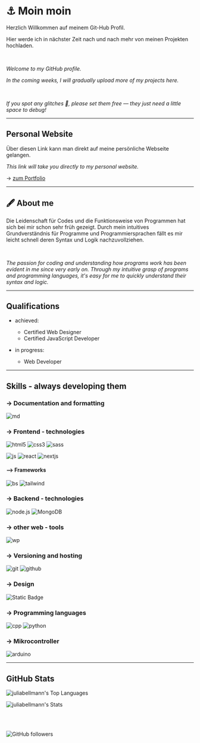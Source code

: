 # ⚓ Moin moin

Herzlich Willkommen auf meinem Git-Hub Profil.     
     
Hier werde ich in nächster Zeit nach und nach mehr von meinen Projekten hochladen.
    
<br />     

*Welcome to my GitHub profile.*

*In the coming weeks, I will gradually upload more of my projects here.*

<br />

*If you spot any glitches 🐞, please set them free — they just need a little space to debug!*

---
## Personal Website

Über diesen Link kann man direkt auf meine persönliche Webseite gelangen.

*This link will take you directly to my personal website.*

-> [zum Portfolio](https://portfolio-jb-webdev.vercel.app/)

---
## 🖋 About me

Die Leidenschaft für Codes und die Funktionsweise von Programmen hat sich bei mir schon sehr früh gezeigt. Durch mein intuitives Grundverständnis für Programme und Programmiersprachen fällt es mir leicht schnell deren Syntax und Logik nachzuvollziehen.

<br />

*The passion for coding and understanding how programs work has been evident in me since very early on. Through my intuitive grasp of programs and programming languages, it's easy for me to quickly understand their syntax and logic.*

---
## Qualifications

- achieved:
  - Certified Web Designer
  - Certified JavaScript Developer

- in progress:
  - Web Developer
  
---
## Skills - always developing them

### -> Documentation and formatting
![md](https://img.shields.io/badge/Markdown-black?style=for-the-badge&logo=markdown&labelColor=black)

### -> Frontend - technologies
![html5](https://img.shields.io/badge/HTML5-black?style=for-the-badge&logo=html5&labelColor=black)
![css3](https://img.shields.io/badge/CSS3-black?style=for-the-badge&logo=css3&labelColor=black)
![sass](https://img.shields.io/badge/SASS-black?style=for-the-badge&logo=sass&labelColor=black)


![js](https://img.shields.io/badge/JavaScript-black?style=for-the-badge&logo=javascript&labelColor=black) 
![react](https://img.shields.io/badge/React-black?style=for-the-badge&logo=react&labelColor=black)
![nextjs](https://img.shields.io/badge/Next.js-black?style=for-the-badge&logo=nextdotjs)

#### --> Frameworks
![bs](https://img.shields.io/badge/Bootstrap-black?style=for-the-badge&logo=bootstrap&labelColor=black) 
![tailwind](https://img.shields.io/badge/Tailwind-black?style=for-the-badge&logo=tailwindcss)

### -> Backend - technologies
![node.js](https://img.shields.io/badge/Node.js-black?style=for-the-badge&logo=nodedotjs&labelColor=black)
![MongoDB](https://img.shields.io/badge/MobgoBD-black?style=for-the-badge&logo=mongodb&labelColor=black)

### -> other web - tools
![wp](https://img.shields.io/badge/WordPress-black?style=for-the-badge&logo=wordpress&labelColor=black)

### -> Versioning and hosting
![git](https://img.shields.io/badge/Git-black?style=for-the-badge&logo=git&labelColor=black) 
![github](https://img.shields.io/badge/GitHub-black?style=for-the-badge&logo=github&labelColor=black)

### -> Design
![Static Badge](https://img.shields.io/badge/figma-black?style=for-the-badge&logo=figma&logoColor=%23F24E1E)

### -> Programming languages
![cpp](https://img.shields.io/badge/C%2B%2B-black?style=for-the-badge&logo=cplusplus&labelColor=black) 
![python](https://img.shields.io/badge/Python-black?style=for-the-badge&logo=python&labelColor=black)

### -> Mikrocontroller
![arduino](https://img.shields.io/badge/Arduino-black?style=for-the-badge&logo=arduino&labelColor=black)

---
## GitHub Stats

![juliabellmann's Top Languages](https://github-readme-stats.vercel.app/api/top-langs/?username=juliabellmann&theme=dark&show_icons=true&hide_border=true&layout=donut-vertical) 

![juliabellmann's Stats](https://github-readme-stats.vercel.app/api?username=juliabellmann&theme=dark&show_icons=true&hide_border=true&count_private=true)


<br />
<br />

![GitHub followers](https://img.shields.io/github/followers/juliabellmann?style=for-the-badge&logo=github&labelColor=black&color=white)


